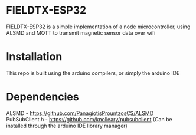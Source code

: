 # FIELDTX-ESP32
FIELDTX-ESP32 is a simple implementation of a node microcontroller, using ALSMD and MQTT to transmit magnetic sensor data over wifi

# Installation
This repo is built using the arduino compilers, or simply the arduino IDE

# Dependencies
ALSMD - https://github.com/PanagiotisPrountzosCS/ALSMD
PubSubClient.h - https://github.com/knolleary/pubsubclient (Can be installed through the arduino IDE library manager)

